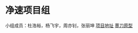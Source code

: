 净速项目组
=========
小组成员：杜浩裕，杨飞宇，周亦钊，张丽坤
[项目地址](https://github.com/fghgfg/fireduck)
[墨刀原型](https://free.modao.cc/app/303ff2bb797d7025305200abca80ab21fbb2387d#screen=sk7jtx1cqmi4ids)
